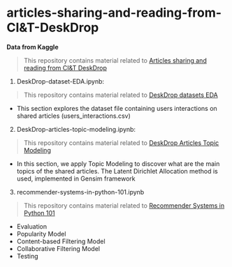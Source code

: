 # __articles-sharing-and-reading-from-CI&T-DeskDrop__
__Data from Kaggle__
> This repository contains material related to [Articles sharing and reading from CI&T DeskDrop](https://www.kaggle.com/gspmoreira/articles-sharing-reading-from-cit-deskdrop)

1. DeskDrop-dataset-EDA.ipynb: 
> This repository contains material related to [DeskDrop datasets EDA](https://www.kaggle.com/gspmoreira/deskdrop-datasets-eda)
- This section explores the dataset file containing users interactions on shared articles (users_interactions.csv)

2. DeskDrop-articles-topic-modeling.ipynb:
> This repository contains material related to [
DeskDrop Articles Topic Modeling](https://www.kaggle.com/gspmoreira/deskdrop-articles-topic-modeling)
- In this section, we apply Topic Modeling to discover what are the main topics of the shared articles. The Latent Dirichlet Allocation method is used, implemented in Gensim framework

3. recommender-systems-in-python-101.ipynb
> This repository contains material related to [Recommender Systems in Python 101](https://www.kaggle.com/gspmoreira/recommender-systems-in-python-101/data`)
- Evaluation
- Popularity Model
- Content-based Filtering Model
- Collaborative Filtering Model
- Testing
